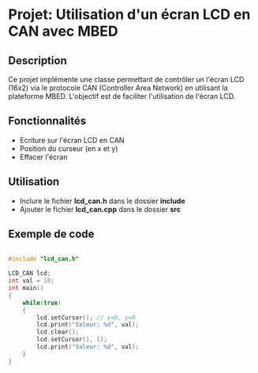 <!-- ![z](./assets/LCD.jpg) -->

# Projet: Utilisation d'un écran LCD en CAN avec MBED

## Description
Ce projet implémente une classe permettant de contrôler un l'écran LCD (16x2) via le protocole CAN (Controller Area Network) en utilisant la plateforme MBED. L'objectif est de faciliter l'utilisation de l'écran LCD.

## Fonctionnalités
- Ecriture sur l'écran LCD en CAN
- Position du curseur (en x et y)
- Effacer l'écran 

## Utilisation
- Inclure le fichier **lcd_can.h** dans le dossier **include**
- Ajouter le fichier **lcd_can.cpp** dans le dossier **src**

## Exemple de code
```cpp

#include "lcd_can.h"

LCD_CAN lcd;
int val = 10;
int main()
{
    while(true)
    {
        lcd.setCursor(); // x=0, y=0
        lcd.print("Valeur: %d", val);
        lcd.clear();
        lcd.setCursor(1, 1);
        lcd.print("Valeur: %d", val);
    }
}
```